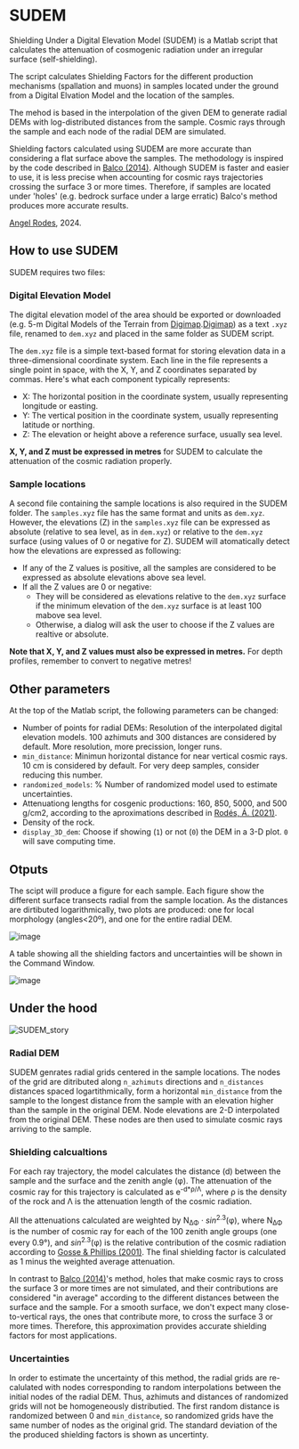 # SUDEM

Shielding Under a Digital Elevation Model (SUDEM) is a Matlab script that calculates the attenuation of cosmogenic radiation under an irregular surface (self-shielding).

The script calculates Shielding Factors for the different production mechanisms (spallation and muons) in samples located under the ground from a Digital Elvation Model and the location of the samples.

The mehod is based in the interpolation of the given DEM to generate radial DEMs with log-distributed distances from the sample. Cosmic rays through the sample and each node of the radial DEM are simulated.

Shielding factors calculated using SUDEM are more accurate than considering a flat surface above the samples. The methodology is inspired by the code described in [Balco (2014)](https://doi.org/10.1016/j.quageo.2013.12.002). Although SUDEM is faster and easier to use, it is less precise when accounting for cosmic rays trajectories crossing the surface 3 or more times. Therefore, if samples are located under 'holes' (e.g. bedrock surface under a large erratic) Balco's method produces more accurate results.

[Angel Rodes](http://www.angelrodes.com), 2024.

## How to use SUDEM

SUDEM requires two files:

### Digital Elevation Model

The digital elevation model of the area should be exported or downloaded (e.g. 5-m Digital Models of the Terrain from [Digimap](https://digimap.edina.ac.uk/).[Digimap](https://digimap.edina.ac.uk/)) as a text ```.xyz``` file, renamed to ```dem.xyz``` and placed in the same folder as SUDEM script.

The ```dem.xyz``` file is a simple text-based format for storing elevation data in a three-dimensional coordinate system. Each line in the file represents a single point in space, with the X, Y, and Z coordinates separated by commas. Here's what each component typically represents:

-   X: The horizontal position in the coordinate system, usually representing longitude or easting.
-   Y: The vertical position in the coordinate system, usually representing latitude or northing.
-   Z: The elevation or height above a reference surface, usually sea level.

**X, Y, and Z must be expressed in metres** for SUDEM to calculate the attenuation of the cosmic radiation properly.

### Sample locations

A second file containing the sample locations is also required in the SUDEM folder. The ```samples.xyz``` file has the same format and units as ```dem.xyz```. However, the elevations (Z) in the ```samples.xyz``` file can be expressed as absolute (relative to sea level, as in ```dem.xyz```) or relative to the ```dem.xyz``` surface (using values of 0 or negative for Z). SUDEM will atomatically detect how the elevations are expressed as following:

- If any of the Z values is positive, all the samples are considered to be expressed as absolute elevations above sea level.
- If all the Z values are 0 or negative:
    - They will be considered as elevations relative to the ```dem.xyz``` surface if the minimum elevation of the ```dem.xyz``` surface is at least 100 mabove sea level.
    - Otherwise, a dialog will ask the user to choose if the Z values are realtive or absolute.

**Note that X, Y, and Z values must also be expressed in metres.** For depth profiles, remember to convert to negative metres!

## Other parameters

At the top of the Matlab script, the following parameters can be changed:

- Number of points for radial DEMs: Resolution of the interpolated digital elevation models. 100 azhimuts and 300 distances are considered by default. More resolution, more precission, longer runs.
- ```min_distance```: Minimun horizontal distance for near vertical cosmic rays. 10 cm is considered by default. For very deep samples, consider reducing this number.
- ```randomized_models```: % Number of randomized model used to estimate uncertainties.
- Attenuationg lengths for cosgenic productions: 160, 850, 5000, and 500 g/cm2, according to the aproximations described in [Rodés, Á. (2021)](https://doi.org/10.3390/geosciences11090362).
- Density of the rock.
- ```display_3D_dem```: Choose if showing (```1```) or not (```0```) the DEM in a 3-D plot. ```0``` will save computing time.

## Otputs

The scipt will produce a figure for each sample. Each figure show the different surface transects radial from the sample location. As the distances are dirtibuted logarithmically, two plots are produced: one for local morphology (angles<20º), and one for the entire radial DEM.

![image](https://github.com/angelrodes/SUDEM/assets/53089531/5ec2563f-830a-4fdf-8bdc-fd333097d1e7)

A table showing all the shielding factors and uncertainties will be shown in the Command Window.

![image](https://github.com/angelrodes/SUDEM/assets/53089531/7f35e3d2-f131-4eda-8aa6-06d6c2e73c54)

## Under the hood

![SUDEM_story](https://github.com/angelrodes/SUDEM/assets/53089531/ba4bde1c-4cd8-4a9d-8a1a-99a992f81004)

### Radial DEM

SUDEM genrates radial grids centered in the sample locations. The nodes of the grid are ditributed along ```n_azhimuts``` directions and ```n_distances``` distances spaced logartithmically, form a horizontal ```min_distance``` from the sample to the longest distance from the sample with an elevation higher than the sample in the original DEM. Node elevations are 2-D interpolated from the original DEM. These nodes are then used to simulate cosmic rays arriving to the sample.

### Shielding calcualtions

For each ray trajectory, the model calculates the distance (d) between the sample and the surface and the zenith angle (φ). The attenuation of the cosmic ray for this trajectory is calculated as e<sup>-d*ρ/Λ</sup>, where ρ is the density of the rock and Λ is the attenuation length of the cosmic radiation.

All the attenuations calculated are weighted by N<sub>ΔΦ</sub> · _sin_<sup>2.3</sup>(φ), where N<sub>ΔΦ</sub> is the number of cosmic ray for each of the 100 zenith angle groups (one every 0.9°), and _sin_<sup>2.3</sup>(φ) is the relative contribution of the cosmic radiation according to [Gosse & Phillips (2001)](https://doi.org/10.1016/S0277-3791(00)00171-2). The final shielding factor is calculated as 1 minus the weighted average attenuation.

In contrast to [Balco (2014)](https://doi.org/10.1016/j.quageo.2013.12.002)'s method, holes that make cosmic rays to cross the surface 3 or more times are not simulated, and their contributions are considered "in average" according to the different distances between the surface and the sample. For a smooth surface, we don't expect many close-to-vertical rays, the ones that contribute more, to cross the surface 3 or more times. Therefore, this approximation provides accurate shielding factors for most applications.

### Uncertainties

In order to estimate the uncertainty of this method, the radial grids are re-calulated with nodes corresponding to random interpolations between the initial nodes of the radial DEM. Thus, azhimuts and distances of randomized grids will not be homogeneously distributied. The first random distance is randomized between 0 and ```min_distance```, so randomized grids have the same number of nodes as the original grid. The standard deviation of the the produced shielding factors is shown as uncertinty.
 
